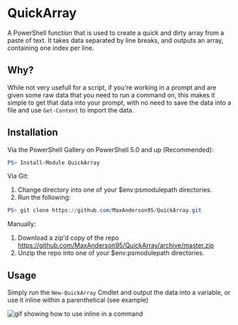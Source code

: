 # QuickArray
A PowerShell function that is used to create a quick and dirty array from a paste of text. It takes data separated by line breaks, and outputs an array, containing one index per line.

## Why?
While not very usefull for a script, if you're working in a prompt and are given some raw data that you need to run a command on, this makes it simple to get that data into your prompt, with no need to save the data into a file and use `Get-Content` to import the data.

## Installation
Via the PowerShell Gallery on PowerShell 5.0 and up (Recommended):
```Powershell
PS> Install-Module QuickArray
```

Via Git:
1. Change directory into one of your $env:psmodulepath directories.
2. Run the following:
```Powershell
PS> git clone https://github.com/MaxAnderson95/QuickArray.git
```

Manually:
1. Download a zip'd copy of the repo https://github.com/MaxAnderson95/QuickArray/archive/master.zip
2. Unzip the repo into one of your $env:psmodulepath directories.

## Usage
Simply run the `New-QuickArray` Cmdlet and output the data into a variable, or use it inline within a parenthetical (see example)

![gif showing how to use inline in a command](https://i.imgur.com/vbCGTv6.gif)
